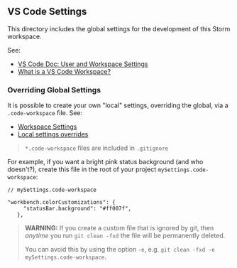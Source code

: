 ## VS Code Settings

This directory includes the global settings for the development of this Storm workspace.

See:

- [VS Code Doc: User and Workspace Settings](https://code.visualstudio.com/docs/getstarted/settings)
- [What is a VS Code Workspace?](https://stackoverflow.com/questions/44629890/what-is-a-workspace-in-visual-studio-code)

### Overriding Global Settings

It is possible to create your own "local" settings, overriding the global, via a `.code-workspace` file. See:

- [Workspace Settings](https://code.visualstudio.com/docs/editor/multi-root-workspaces#_settings)
- [Local settings overrides](https://github.com/microsoft/vscode/issues/37519)

> `*.code-workspace` files are included in `.gitignore`

For example, if you want a bright pink status background (and who doesn't?), create this file in the root of your project `mySettings.code-workspace`:

```
// mySettings.code-workspace

"workbench.colorCustomizations": {
     "statusBar.background": "#ff007f",
   },

```

> **WARNING:** If you create a custom file that is ignored by git, then _anytime_ you run `git clean -fxd` the file will be permanently deleted.
>
> You can avoid this by using the option `-e`, e.g. `git clean -fxd -e mySettings.code-workspace`.
